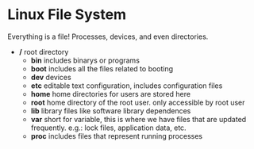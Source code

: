 # Linux File System

Everything is a file! Processes, devices, and even directories. 
* **/** root directory
	* **bin** includes binarys or programs 
	* **boot** includes all the files related to booting
	* **dev** devices
	* **etc** editable text configuration, includes configuration files
	* **home** home directories for users are stored here
	* **root** home directory of the root user. only accessible by root user
	* **lib** library files like software library dependences
	* **var** short for variable, this is where we have files that are updated frequently. e.g.: lock files, application data, etc. 
	* **proc** includes files that represent running processes


